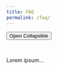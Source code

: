 ```yaml
---
title: FAQ
permalink: /faq/
---
```

<button type="button" class="collapsible">Open Collapsible</button>
<div class="content">
  <p>Lorem ipsum...</p>
</div>